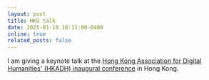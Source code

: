 ```yaml
---
layout: post
title: HKU talk
date: 2025-01-19 16:11:00-0400
inline: true
related_posts: false
---
```


I am giving a keynote talk at the [Hong Kong Association for Digital Humanities' (HKADH)  inaugural conference](https://2025.hkadh.org/schedule/) in Hong Kong.